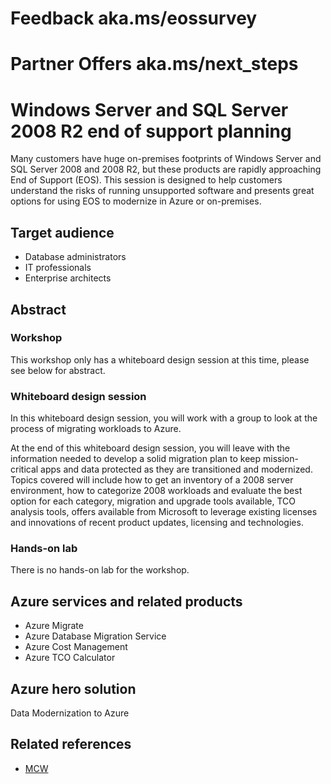 # Feedback aka.ms/eossurvey
# Partner Offers aka.ms/next_steps


# Windows Server and SQL Server 2008 R2 end of support planning

Many customers have huge on-premises footprints of Windows Server and SQL Server 2008 and 2008 R2, but these products are rapidly approaching End of Support (EOS). This session is designed to help customers understand the risks of running unsupported software and presents great options for using EOS to modernize in Azure or on-premises.

## Target audience

- Database administrators
- IT professionals
- Enterprise architects

## Abstract

### Workshop
This workshop only has a whiteboard design session at this time, please see below for abstract. 

### Whiteboard design session
In this whiteboard design session, you will work with a group to look at the process of migrating workloads to Azure. 

At the end of this whiteboard design session, you will leave with the information needed to develop a solid migration plan to keep mission-critical apps and data protected as they are transitioned and modernized. Topics covered will include how to get an inventory of a 2008 server environment, how to categorize 2008 workloads and evaluate the best option for each category, migration and upgrade tools available, TCO analysis tools, offers available from Microsoft to leverage existing licenses and innovations of recent product updates, licensing and technologies.     

### Hands-on lab
There is no hands-on lab for the workshop. 

## Azure services and related products 
- Azure Migrate
- Azure Database Migration Service
- Azure Cost Management
- Azure TCO Calculator

## Azure hero solution
Data Modernization to Azure

## Related references
- [MCW](https://github.com/Microsoft/MCW)

